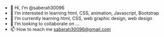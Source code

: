 - 👋 Hi, I’m @saberah30096
- 👀 I’m interested in learning html, CSS, animation, Javascript, Bootstrap
- 🌱 I’m currently learning html, CSS, web graphic design, web design
- 💞️ I’m looking to collaborate on ...
- 📫 How to reach me saberah30096@gmail.com

<!---
saberah30096/saberah30096 is a ✨ special ✨ repository because its `README.md` (this file) appears on your GitHub profile.
You can click the Preview link to take a look at your changes.
--->
